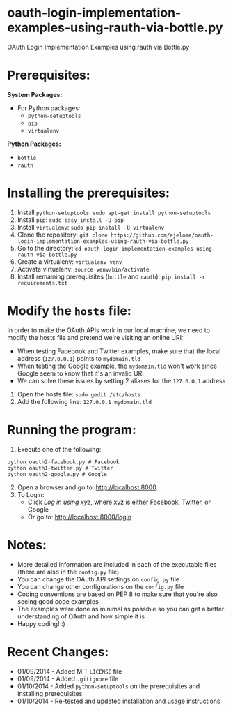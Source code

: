 oauth-login-implementation-examples-using-rauth-via-bottle.py
=============================================================

OAuth Login Implementation Examples using rauth via Bottle.py

Prerequisites:
==============
**System Packages:**
* For Python packages:
  * `python-setuptools`
  * `pip`
  * `virtualenv`

**Python Packages:**
* `bottle`
* `rauth`

Installing the prerequisites:
=============================
1. Install `python-setuptools`: `sudo apt-get install python-setuptools`
2. Install `pip`: `sudo easy_install -U pip`
3. Install `virtualenv`: `sudo pip install -U virtualenv`
4. Clone the repository: `git clone https://github.com/ejelome/oauth-login-implementation-examples-using-rauth-via-bottle.py`
5. Go to the directory: `cd oauth-login-implementation-examples-using-rauth-via-bottle.py`
6. Create a virtualenv: `virtualenv venv`
7. Activate virtualenv: `source venv/bin/activate`
8. Install remaining prerequisites (`bottle` and `rauth`): `pip install -r requirements.txt`

Modify the `hosts` file:
========================
In order to make the OAuth APIs work in our local machine, we need to modify the hosts file and pretend we're visiting an online URI:
* When testing Facebook and Twitter examples, make sure that the local address (`127.0.0.1`) points to `mydomain.tld`
* When testing the Google example, the `mydomain.tld` won't work since Google seem to know that it's an invalid URI
* We can solve these issues by setting 2 aliases for the `127.0.0.1` address

1. Open the hosts file: `sudo gedit /etc/hosts`
2. Add the following line: `127.0.0.1 mydomain.tld`

Running the program:
====================
1. Execute one of the following:
```
python oauth2-facebook.py # Facebook
python oauth1-twitter.py # Twitter
python oauth2-google.py # Google
```

2. Open a browser and go to: [http://localhost:8000](http://localhost:8000)
3. To Login:
   * Click *Log in using xyz*, where xyz is either Facebook, Twitter, or Google
   * Or go to: [http://localhost:8000/login](http://localhost:8000/login)

Notes:
======
* More detailed information are included in each of the executable files (there are also in the `config.py` file)
* You can change the OAuth API settings on `config.py` file
* You can change other configurations on the `config.py` file
* Coding conventions are based on PEP 8 to make sure that you're also seeing good code examples
* The examples were done as minimal as possible so you can get a better understanding of OAuth and how simple it is
* Happy coding! :)

Recent Changes:
===============
* 01/09/2014 - Added MIT `LICENSE` file
* 01/09/2014 - Added `.gitignore` file
* 01/10/2014 - Added `python-setuptools` on the prerequisites and installing prerequisites
* 01/10/2014 - Re-tested and updated installation and usage instructions
